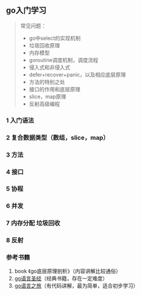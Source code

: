 ## go入门学习

> 常见问题：
>
> - go中select的实现机制
> - 垃圾回收原理
> - 内存模型
> - goroutine调度机制，调度流程
> - 侵入式和非侵入式
> - defer+recover+panic，以及相应底层原理
> - 方法的特别之处
> - 接口的作用和底层原理
> - slice，map原理
> - 反射高级编程

### 1 入门语法

### 2 复合数据类型（数组，slice，map）

### 3 方法

### 4 接口

### 5 协程

### 6 并发

### 7 内存分配 垃圾回收

### 8 反射

### 参考书籍

1. book 《go底层原理剖析》（内容讲解比较通俗）
2. [go语言圣经](https://golang-china.github.io/gopl-zh/index.html)（经典书籍，存在一定难度）
3. [go语言之旅](https://tour.go-zh.org/welcome/1)（有代码讲解，最为简单，适合初步学习）
